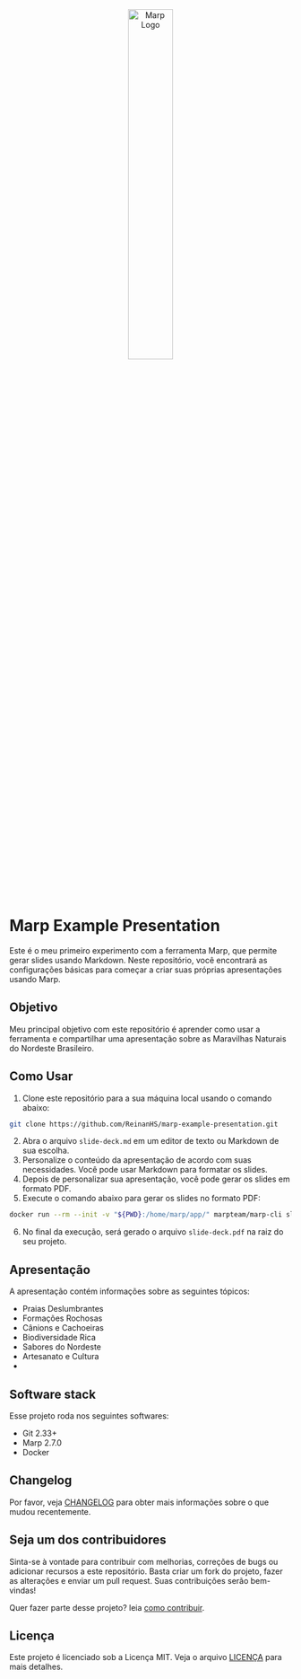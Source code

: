 <div align="center">
   <img src="https://marp.app/assets/marp.svg" alt="Marp Logo" width="40%">
</div><br>

# Marp Example Presentation

Este é o meu primeiro experimento com a ferramenta Marp, que permite gerar slides usando Markdown. Neste repositório, você encontrará as configurações básicas para começar a criar suas próprias apresentações usando Marp. 

## Objetivo

Meu principal objetivo com este repositório é aprender como usar a ferramenta e compartilhar uma apresentação sobre as Maravilhas Naturais do Nordeste Brasileiro.

## Como Usar

1. Clone este repositório para a sua máquina local usando o comando abaixo:

```bash
git clone https://github.com/ReinanHS/marp-example-presentation.git
```

2. Abra o arquivo `slide-deck.md` em um editor de texto ou Markdown de sua escolha.
3. Personalize o conteúdo da apresentação de acordo com suas necessidades. Você pode usar Markdown para formatar os slides.
4. Depois de personalizar sua apresentação, você pode gerar os slides em formato PDF.
5. Execute o comando abaixo para gerar os slides no formato PDF:

```bash
docker run --rm --init -v "${PWD}:/home/marp/app/" marpteam/marp-cli slide-deck.md --pdf
```

6. No final da execução, será gerado o arquivo `slide-deck.pdf` na raiz do seu projeto.

## Apresentação

A apresentação contém informações sobre as seguintes tópicos:

- Praias Deslumbrantes
- Formações Rochosas
- Cânions e Cachoeiras
- Biodiversidade Rica
- Sabores do Nordeste
- Artesanato e Cultura
- 

## Software stack

Esse projeto roda nos seguintes softwares:

- Git 2.33+
- Marp 2.7.0
- Docker

## Changelog

Por favor, veja [CHANGELOG](CHANGELOG.md) para obter mais informações sobre o que mudou recentemente.

## Seja um dos contribuidores

Sinta-se à vontade para contribuir com melhorias, correções de bugs ou adicionar recursos a este repositório. Basta criar um fork do projeto, fazer as alterações e enviar um pull request. Suas contribuições serão bem-vindas!

Quer fazer parte desse projeto? leia [como contribuir](CONTRIBUTING.md).

## Licença

Este projeto é licenciado sob a Licença MIT. Veja o arquivo [LICENÇA](LICENSE.md) para mais detalhes.
